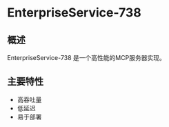 # EnterpriseService-738

## 概述

EnterpriseService-738 是一个高性能的MCP服务器实现。

## 主要特性

- 高吞吐量
- 低延迟
- 易于部署
